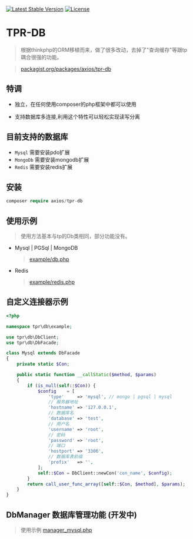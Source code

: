 [![Latest Stable Version](https://poser.pugx.org/axios/tpr-db/v/stable)](https://packagist.org/packages/axios/tpr-db)
[![License](https://poser.pugx.org/axios/tpr-db/license)](https://packagist.org/packages/axios/tpr-db)

# TPR-DB
> 根据thinkphp的ORM移植而来，做了很多改动，去掉了"查询缓存"等跟tp耦合很强的功能。

> [packagist.org/packages/axios/tpr-db](https://packagist.org/packages/axios/tpr-db)

## 特调
- 独立，在任何使用composer的php框架中都可以使用

- 支持数据库多连接,利用这个特性可以轻松实现读写分离

## 目前支持的数据库

* `Mysql`   需要安装pdo扩展
* `MongoDb`  需要安装mongodb扩展
* `Redis`  需要安装redis扩展

## 安装

``` php
composer require axios/tpr-db
```

## 使用示例

> 使用方法基本与tp的Db类相同，部分功能没有。

- Mysql | PGSql | MongoDB

  > [example/db.php](https://github.com/AxiosCros/tpr-db/blob/master/example/db.php)

- Redis

  > [example/redis.php](https://github.com/AxiosCros/tpr-db/blob/master/example/redis.php)

## 自定义连接器示例
``` php
<?php

namespace tpr\db\example;

use tpr\db\DbClient;
use tpr\db\DbFacade;

class Mysql extends DbFacade
{
    private static $Con;

    public static function __callStatic($method, $params)
    {
        if (is_null(self::$Con)) {
            $config    = [
                'type'     => 'mysql', // mongo | pgsql | mysql
                // 服务器地址
                'hostname' => '127.0.0.1',
                // 数据库名
                'database' => 'test',
                // 用户名
                'username' => 'root',
                // 密码
                'password' => 'root',
                // 端口
                'hostport' => '3306',
                // 数据库表前缀
                'prefix'   => '',
            ];
            self::$Con = DbClient::newCon('con_name', $config);
        }
        return call_user_func_array([self::$Con, $method], $params);
    }
}
```

## DbManager 数据库管理功能 (开发中)
> 使用示例 [manager_mysql.php](https://github.com/AxiosCros/tpr-db/blob/DbManager/example/manager_mysql.php)